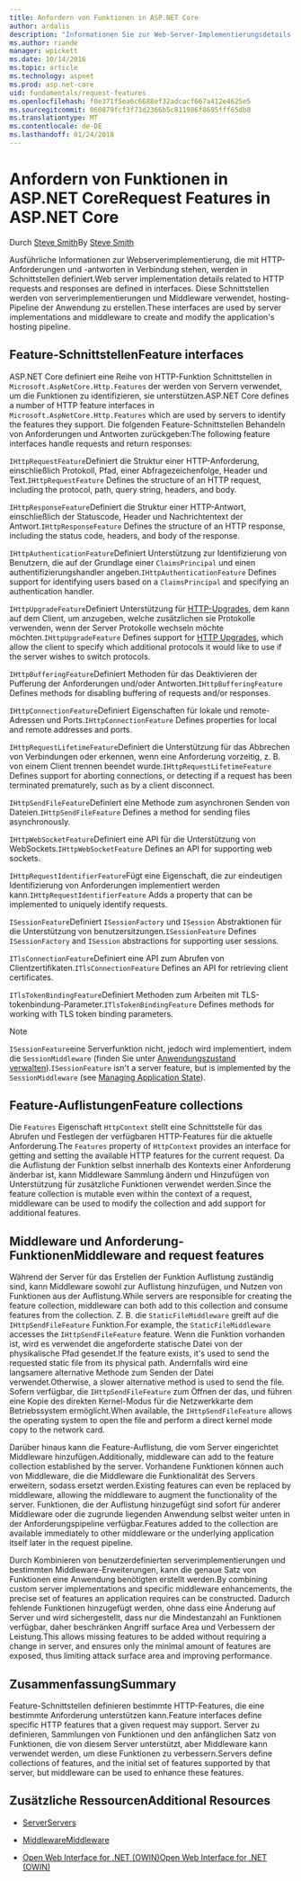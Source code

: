 ```yaml
---
title: Anfordern von Funktionen in ASP.NET Core
author: ardalis
description: "Informationen Sie zur Web-Server-Implementierungsdetails, die im Zusammenhang mit HTTP-Anforderungen und Antworten, die in Schnittstellen für ASP.NET Core definiert sind."
ms.author: riande
manager: wpickett
ms.date: 10/14/2016
ms.topic: article
ms.technology: aspnet
ms.prod: asp.net-core
uid: fundamentals/request-features
ms.openlocfilehash: f0e371f5ea6c6688ef32adcacf667a412e4625e5
ms.sourcegitcommit: 060879fcf3f73d2366b5c811986f8695fff65db8
ms.translationtype: MT
ms.contentlocale: de-DE
ms.lasthandoff: 01/24/2018
---
```

# <a name="request-features-in-aspnet-core"></a><span data-ttu-id="a3bec-103">Anfordern von Funktionen in ASP.NET Core</span><span class="sxs-lookup"><span data-stu-id="a3bec-103">Request Features in ASP.NET Core</span></span>

<span data-ttu-id="a3bec-104">Durch [Steve Smith](https://ardalis.com/)</span><span class="sxs-lookup"><span data-stu-id="a3bec-104">By [Steve Smith](https://ardalis.com/)</span></span>

<span data-ttu-id="a3bec-105">Ausführliche Informationen zur Webserverimplementierung, die mit HTTP-Anforderungen und -antworten in Verbindung stehen, werden in Schnittstellen definiert.</span><span class="sxs-lookup"><span data-stu-id="a3bec-105">Web server implementation details related to HTTP requests and responses are defined in interfaces.</span></span> <span data-ttu-id="a3bec-106">Diese Schnittstellen werden von serverimplementierungen und Middleware verwendet, hosting-Pipeline der Anwendung zu erstellen.</span><span class="sxs-lookup"><span data-stu-id="a3bec-106">These interfaces are used by server implementations and middleware to create and modify the application's hosting pipeline.</span></span>

## <a name="feature-interfaces"></a><span data-ttu-id="a3bec-107">Feature-Schnittstellen</span><span class="sxs-lookup"><span data-stu-id="a3bec-107">Feature interfaces</span></span>

<span data-ttu-id="a3bec-108">ASP.NET Core definiert eine Reihe von HTTP-Funktion Schnittstellen in `Microsoft.AspNetCore.Http.Features` der werden von Servern verwendet, um die Funktionen zu identifizieren, sie unterstützen.</span><span class="sxs-lookup"><span data-stu-id="a3bec-108">ASP.NET Core defines a number of HTTP feature interfaces in `Microsoft.AspNetCore.Http.Features` which are used by servers to identify the features they support.</span></span> <span data-ttu-id="a3bec-109">Die folgenden Feature-Schnittstellen Behandeln von Anforderungen und Antworten zurückgeben:</span><span class="sxs-lookup"><span data-stu-id="a3bec-109">The following feature interfaces handle requests and return responses:</span></span>

<span data-ttu-id="a3bec-110">`IHttpRequestFeature`Definiert die Struktur einer HTTP-Anforderung, einschließlich Protokoll, Pfad, einer Abfragezeichenfolge, Header und Text.</span><span class="sxs-lookup"><span data-stu-id="a3bec-110">`IHttpRequestFeature` Defines the structure of an HTTP request, including the protocol, path, query string, headers, and body.</span></span>

<span data-ttu-id="a3bec-111">`IHttpResponseFeature`Definiert die Struktur einer HTTP-Antwort, einschließlich der Statuscode, Header und Nachrichtentext der Antwort.</span><span class="sxs-lookup"><span data-stu-id="a3bec-111">`IHttpResponseFeature` Defines the structure of an HTTP response, including the status code, headers, and body of the response.</span></span>

<span data-ttu-id="a3bec-112">`IHttpAuthenticationFeature`Definiert Unterstützung zur Identifizierung von Benutzern, die auf der Grundlage einer `ClaimsPrincipal` und einen authentifizierungshandler angeben.</span><span class="sxs-lookup"><span data-stu-id="a3bec-112">`IHttpAuthenticationFeature` Defines support for identifying users based on a `ClaimsPrincipal` and specifying an authentication handler.</span></span>

<span data-ttu-id="a3bec-113">`IHttpUpgradeFeature`Definiert Unterstützung für [HTTP-Upgrades](https://tools.ietf.org/html/rfc2616.html#section-14.42), dem kann auf dem Client, um anzugeben, welche zusätzlichen sie Protokolle verwenden, wenn der Server Protokolle wechseln möchte möchten.</span><span class="sxs-lookup"><span data-stu-id="a3bec-113">`IHttpUpgradeFeature` Defines support for [HTTP Upgrades](https://tools.ietf.org/html/rfc2616.html#section-14.42), which allow the client to specify which additional protocols it would like to use if the server wishes to switch protocols.</span></span>

<span data-ttu-id="a3bec-114">`IHttpBufferingFeature`Definiert Methoden für das Deaktivieren der Pufferung der Anforderungen und/oder Antworten.</span><span class="sxs-lookup"><span data-stu-id="a3bec-114">`IHttpBufferingFeature` Defines methods for disabling buffering of requests and/or responses.</span></span>

<span data-ttu-id="a3bec-115">`IHttpConnectionFeature`Definiert Eigenschaften für lokale und remote-Adressen und Ports.</span><span class="sxs-lookup"><span data-stu-id="a3bec-115">`IHttpConnectionFeature` Defines properties for local and remote addresses and ports.</span></span>

<span data-ttu-id="a3bec-116">`IHttpRequestLifetimeFeature`Definiert die Unterstützung für das Abbrechen von Verbindungen oder erkennen, wenn eine Anforderung vorzeitig, z. B. von einem Client trennen beendet wurde.</span><span class="sxs-lookup"><span data-stu-id="a3bec-116">`IHttpRequestLifetimeFeature` Defines support for aborting connections, or detecting if a request has been terminated prematurely, such as by a client disconnect.</span></span>

<span data-ttu-id="a3bec-117">`IHttpSendFileFeature`Definiert eine Methode zum asynchronen Senden von Dateien.</span><span class="sxs-lookup"><span data-stu-id="a3bec-117">`IHttpSendFileFeature` Defines a method for sending files asynchronously.</span></span>

<span data-ttu-id="a3bec-118">`IHttpWebSocketFeature`Definiert eine API für die Unterstützung von WebSockets.</span><span class="sxs-lookup"><span data-stu-id="a3bec-118">`IHttpWebSocketFeature` Defines an API for supporting web sockets.</span></span>

<span data-ttu-id="a3bec-119">`IHttpRequestIdentifierFeature`Fügt eine Eigenschaft, die zur eindeutigen Identifizierung von Anforderungen implementiert werden kann.</span><span class="sxs-lookup"><span data-stu-id="a3bec-119">`IHttpRequestIdentifierFeature` Adds a property that can be implemented to uniquely identify requests.</span></span>

<span data-ttu-id="a3bec-120">`ISessionFeature`Definiert `ISessionFactory` und `ISession` Abstraktionen für die Unterstützung von benutzersitzungen.</span><span class="sxs-lookup"><span data-stu-id="a3bec-120">`ISessionFeature` Defines `ISessionFactory` and `ISession` abstractions for supporting user sessions.</span></span>

<span data-ttu-id="a3bec-121">`ITlsConnectionFeature`Definiert eine API zum Abrufen von Clientzertifikaten.</span><span class="sxs-lookup"><span data-stu-id="a3bec-121">`ITlsConnectionFeature` Defines an API for retrieving client certificates.</span></span>

<span data-ttu-id="a3bec-122">`ITlsTokenBindingFeature`Definiert Methoden zum Arbeiten mit TLS-tokenbindung-Parameter.</span><span class="sxs-lookup"><span data-stu-id="a3bec-122">`ITlsTokenBindingFeature` Defines methods for working with TLS token binding parameters.</span></span>

> [!NOTE]
> <span data-ttu-id="a3bec-123">`ISessionFeature`eine Serverfunktion nicht, jedoch wird implementiert, indem die `SessionMiddleware` (finden Sie unter [Anwendungszustand verwalten](app-state.md)).</span><span class="sxs-lookup"><span data-stu-id="a3bec-123">`ISessionFeature` isn't a server feature, but is implemented by the `SessionMiddleware` (see [Managing Application State](app-state.md)).</span></span>

## <a name="feature-collections"></a><span data-ttu-id="a3bec-124">Feature-Auflistungen</span><span class="sxs-lookup"><span data-stu-id="a3bec-124">Feature collections</span></span>

<span data-ttu-id="a3bec-125">Die `Features` Eigenschaft `HttpContext` stellt eine Schnittstelle für das Abrufen und Festlegen der verfügbaren HTTP-Features für die aktuelle Anforderung.</span><span class="sxs-lookup"><span data-stu-id="a3bec-125">The `Features` property of `HttpContext` provides an interface for getting and setting the available HTTP features for the current request.</span></span> <span data-ttu-id="a3bec-126">Da die Auflistung der Funktion selbst innerhalb des Kontexts einer Anforderung änderbar ist, kann Middleware Sammlung ändern und Hinzufügen von Unterstützung für zusätzliche Funktionen verwendet werden.</span><span class="sxs-lookup"><span data-stu-id="a3bec-126">Since the feature collection is mutable even within the context of a request, middleware can be used to modify the collection and add support for additional features.</span></span>

## <a name="middleware-and-request-features"></a><span data-ttu-id="a3bec-127">Middleware und Anforderung-Funktionen</span><span class="sxs-lookup"><span data-stu-id="a3bec-127">Middleware and request features</span></span>

<span data-ttu-id="a3bec-128">Während der Server für das Erstellen der Funktion Auflistung zuständig sind, kann Middleware sowohl zur Auflistung hinzufügen, und Nutzen von Funktionen aus der Auflistung.</span><span class="sxs-lookup"><span data-stu-id="a3bec-128">While servers are responsible for creating the feature collection, middleware can both add to this collection and consume features from the collection.</span></span> <span data-ttu-id="a3bec-129">Z. B. die `StaticFileMiddleware` greift auf die `IHttpSendFileFeature` Funktion.</span><span class="sxs-lookup"><span data-stu-id="a3bec-129">For example, the `StaticFileMiddleware` accesses the `IHttpSendFileFeature` feature.</span></span> <span data-ttu-id="a3bec-130">Wenn die Funktion vorhanden ist, wird es verwendet die angeforderte statische Datei von der physikalische Pfad gesendet.</span><span class="sxs-lookup"><span data-stu-id="a3bec-130">If the feature exists, it's used to send the requested static file from its physical path.</span></span> <span data-ttu-id="a3bec-131">Andernfalls wird eine langsamere alternative Methode zum Senden der Datei verwendet.</span><span class="sxs-lookup"><span data-stu-id="a3bec-131">Otherwise, a slower alternative method is used to send the file.</span></span> <span data-ttu-id="a3bec-132">Sofern verfügbar, die `IHttpSendFileFeature` zum Öffnen der das, und führen eine Kopie des direkten Kernel-Modus für die Netzwerkkarte dem Betriebssystem ermöglicht.</span><span class="sxs-lookup"><span data-stu-id="a3bec-132">When available, the `IHttpSendFileFeature` allows the operating system to open the file and perform a direct kernel mode copy to the network card.</span></span>

<span data-ttu-id="a3bec-133">Darüber hinaus kann die Feature-Auflistung, die vom Server eingerichtet Middleware hinzufügen.</span><span class="sxs-lookup"><span data-stu-id="a3bec-133">Additionally, middleware can add to the feature collection established by the server.</span></span> <span data-ttu-id="a3bec-134">Vorhandene Funktionen können auch von Middleware, die die Middleware die Funktionalität des Servers erweitern, sodass ersetzt werden.</span><span class="sxs-lookup"><span data-stu-id="a3bec-134">Existing features can even be replaced by middleware, allowing the middleware to augment the functionality of the server.</span></span> <span data-ttu-id="a3bec-135">Funktionen, die der Auflistung hinzugefügt sind sofort für anderer Middleware oder die zugrunde liegenden Anwendung selbst weiter unten in der Anforderungspipeline verfügbar.</span><span class="sxs-lookup"><span data-stu-id="a3bec-135">Features added to the collection are available immediately to other middleware or the underlying application itself later in the request pipeline.</span></span>

<span data-ttu-id="a3bec-136">Durch Kombinieren von benutzerdefinierten serverimplementierungen und bestimmten Middleware-Erweiterungen, kann die genaue Satz von Funktionen eine Anwendung benötigten erstellt werden.</span><span class="sxs-lookup"><span data-stu-id="a3bec-136">By combining custom server implementations and specific middleware enhancements, the precise set of features an application requires can be constructed.</span></span> <span data-ttu-id="a3bec-137">Dadurch fehlende Funktionen hinzugefügt werden, ohne dass eine Änderung auf Server und wird sichergestellt, dass nur die Mindestanzahl an Funktionen verfügbar, daher beschränken Angriff surface Area und Verbessern der Leistung.</span><span class="sxs-lookup"><span data-stu-id="a3bec-137">This allows missing features to be added without requiring a change in server, and ensures only the minimal amount of features are exposed, thus limiting attack surface area and improving performance.</span></span>

## <a name="summary"></a><span data-ttu-id="a3bec-138">Zusammenfassung</span><span class="sxs-lookup"><span data-stu-id="a3bec-138">Summary</span></span>

<span data-ttu-id="a3bec-139">Feature-Schnittstellen definieren bestimmte HTTP-Features, die eine bestimmte Anforderung unterstützen kann.</span><span class="sxs-lookup"><span data-stu-id="a3bec-139">Feature interfaces define specific HTTP features that a given request may support.</span></span> <span data-ttu-id="a3bec-140">Server zu definieren, Sammlungen von Funktionen und den anfänglichen Satz von Funktionen, die von diesem Server unterstützt, aber Middleware kann verwendet werden, um diese Funktionen zu verbessern.</span><span class="sxs-lookup"><span data-stu-id="a3bec-140">Servers define collections of features, and the initial set of features supported by that server, but middleware can be used to enhance these features.</span></span>

## <a name="additional-resources"></a><span data-ttu-id="a3bec-141">Zusätzliche Ressourcen</span><span class="sxs-lookup"><span data-stu-id="a3bec-141">Additional Resources</span></span>

* [<span data-ttu-id="a3bec-142">Server</span><span class="sxs-lookup"><span data-stu-id="a3bec-142">Servers</span></span>](servers/index.md)

* [<span data-ttu-id="a3bec-143">Middleware</span><span class="sxs-lookup"><span data-stu-id="a3bec-143">Middleware</span></span>](middleware.md)

* [<span data-ttu-id="a3bec-144">Open Web Interface for .NET (OWIN)</span><span class="sxs-lookup"><span data-stu-id="a3bec-144">Open Web Interface for .NET (OWIN)</span></span>](owin.md)
